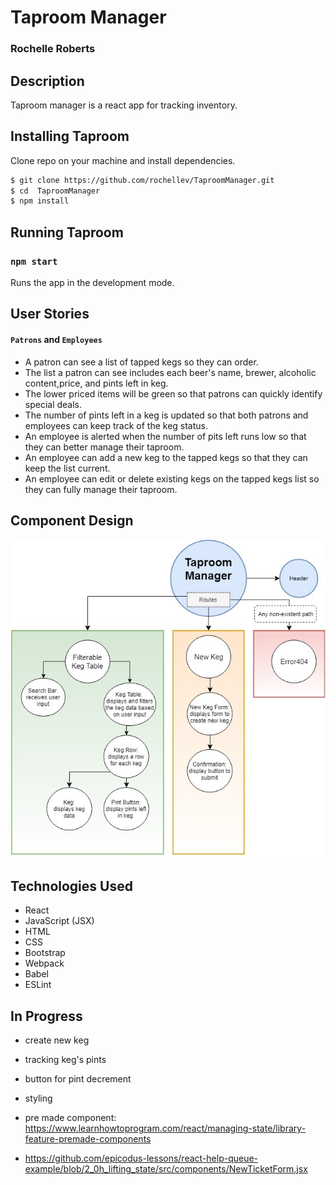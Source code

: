 # Taproom Manager
### Rochelle Roberts


## Description

Taproom manager is a react app for tracking inventory.

## Installing Taproom

Clone repo on your machine and install dependencies.

```sh
$ git clone https://github.com/rochellev/TaproomManager.git
$ cd  TaproomManager
$ npm install
```

## Running Taproom

### `npm start`

Runs the app in the development mode.<br>


## User Stories

#### `Patrons` and `Employees`
- A patron can see a list of tapped kegs so they can order.
- The list a patron can see includes each beer's name, brewer, alcoholic content,price, and pints left in keg.
- The lower priced items will be green so that patrons can quickly identify special deals.
- The number of pints left in a keg is updated so that both patrons and employees can keep track of the keg status.
- An employee is alerted when the number of pits left runs low so that they can better manage their taproom.
- An employee can add a new keg to the tapped kegs so that they can keep the list current.
- An employee can edit or delete existing kegs on the tapped kegs list so they can fully manage their taproom.


## Component Design

![component graph](src/assets/img/TaproomManager.jpg)


## Technologies Used

* React
* JavaScript (JSX)
* HTML
* CSS
* Bootstrap
* Webpack
* Babel
* ESLint


## In Progress
- create new keg
- tracking keg's pints
- button for pint decrement
- styling
- pre made component: https://www.learnhowtoprogram.com/react/managing-state/library-feature-premade-components

- https://github.com/epicodus-lessons/react-help-queue-example/blob/2_0h_lifting_state/src/components/NewTicketForm.jsx

